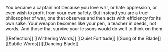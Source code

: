 You became a captain not because you love war, or hate oppression, or even wish to profit from your own safety. But instead you are a true philosopher of war, one that observes and then acts with efficiency for its own sake. Your weapon becomes like your pen, a teacher in deeds, not words. And those that survive your lessons would do well to think on them.

[[Reflection]]
[[Withering Words]]
[[Quiet Fortitude]]
[[Song of the Blade]]
[[Subtle Words]]
[[Dancing Blade]]